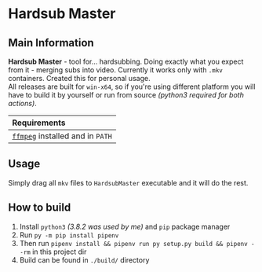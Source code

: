 # Hardsub Master
## Main Information
**Hardsub Master** - tool for... hardsubbing. Doing exactly what you expect from it - merging subs into video. Currently it works only with `.mkv` containers. Created this for personal usage.  
All releases are built for `win-x64`, so if you're using different platform you will have to build it by yourself or run from source *(python3 required for both actions)*.

| Requirements                                             |
| :------------------------------------------------------- |
| [`ffmpeg`](https://ffmpeg.org/)  installed and in `PATH` |

## Usage
Simply drag all `mkv` files to `HardsubMaster` executable and it will do the rest.

## How to build
1. Install `python3` *(3.8.2 was used by me)* and `pip` package manager
2. Run `py -m pip install pipenv`
3. Then run `pipenv install && pipenv run py setup.py build && pipenv --rm` in this project dir
4. Build can be found in `./build/` directory